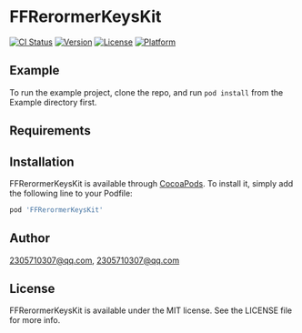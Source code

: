 # FFRerormerKeysKit

[![CI Status](https://img.shields.io/travis/2305710307@qq.com/FFRerormerKeysKit.svg?style=flat)](https://travis-ci.org/2305710307@qq.com/FFRerormerKeysKit)
[![Version](https://img.shields.io/cocoapods/v/FFRerormerKeysKit.svg?style=flat)](https://cocoapods.org/pods/FFRerormerKeysKit)
[![License](https://img.shields.io/cocoapods/l/FFRerormerKeysKit.svg?style=flat)](https://cocoapods.org/pods/FFRerormerKeysKit)
[![Platform](https://img.shields.io/cocoapods/p/FFRerormerKeysKit.svg?style=flat)](https://cocoapods.org/pods/FFRerormerKeysKit)

## Example

To run the example project, clone the repo, and run `pod install` from the Example directory first.

## Requirements

## Installation

FFRerormerKeysKit is available through [CocoaPods](https://cocoapods.org). To install
it, simply add the following line to your Podfile:

```ruby
pod 'FFRerormerKeysKit'
```

## Author

2305710307@qq.com, 2305710307@qq.com

## License

FFRerormerKeysKit is available under the MIT license. See the LICENSE file for more info.

